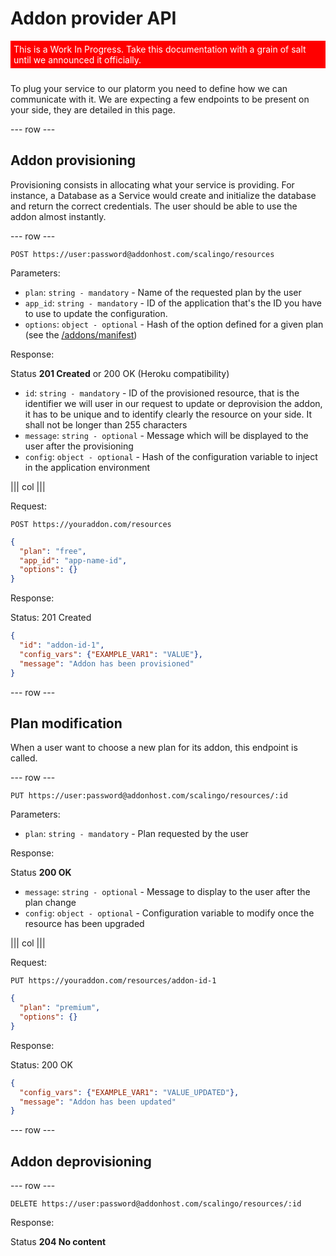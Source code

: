 # Addon provider API

<span style="background-color:red;color:white; display: inline-block; padding:5px; margin-bottom: 10px;"><i class="fa fa-exclamation-triangle"></i> This is a Work In Progress. Take this documentation with a grain of salt until we announced it officially.</span>

To plug your service to our platorm you need to define how we can communicate
with it. We are expecting a few endpoints to be present on your side, they are
detailed in this page.

--- row ---

## Addon provisioning

Provisioning consists in allocating what your service is providing. For
instance, a Database as a Service would create and initialize the database and
return the correct credentials. The user should be able to use the addon almost
instantly.

--- row ---

`POST https://user:password@addonhost.com/scalingo/resources`

Parameters:

* `plan`: `string - mandatory` - Name of the requested plan by the user
* `app_id`: `string - mandatory` - ID of the application that's the ID you have to use to update the configuration.
* `options`: `object - optional` - Hash of the option defined for a given plan (see the [/addons/manifest](manifest))

Response:

Status __201 Created__ or 200 OK (Heroku compatibility)

* `id`: `string - mandatory` - ID of the provisioned resource, that is the
  identifier we will user in our request to update or deprovision the addon, it
  has to be unique and to identify clearly the resource on your side. It shall
  not be longer than 255 characters
* `message`: `string - optional` - Message which will be displayed to the user
  after the provisioning
* `config`: `object - optional` - Hash of the configuration variable to inject
  in the application environment

||| col |||

Request:

```
POST https://youraddon.com/resources
```

```json
{
  "plan": "free",
  "app_id": "app-name-id",
  "options": {}
}
```

Response:

Status: 201 Created

```json
{
  "id": "addon-id-1",
  "config_vars": {"EXAMPLE_VAR1": "VALUE"},
  "message": "Addon has been provisioned"
}
```

--- row ---

## Plan modification

When a user want to choose a new plan for its addon, this endpoint is called.

--- row ---

`PUT https://user:password@addonhost.com/scalingo/resources/:id`

Parameters:

* `plan`: `string - mandatory` - Plan requested by the user

Response:

Status __200 OK__

* `message`: `string - optional` - Message to display to the user after the plan change
* `config`: `object - optional` - Configuration variable to modify once the resource has been upgraded

||| col |||

Request:

```
PUT https://youraddon.com/resources/addon-id-1
```

```json
{
  "plan": "premium",
  "options": {}
}
```

Response:

Status: 200 OK

```json
{
  "config_vars": {"EXAMPLE_VAR1": "VALUE_UPDATED"},
  "message": "Addon has been updated"
}
```


--- row ---

## Addon deprovisioning

--- row ---

`DELETE https://user:password@addonhost.com/scalingo/resources/:id`

Response:

Status __204 No content__
